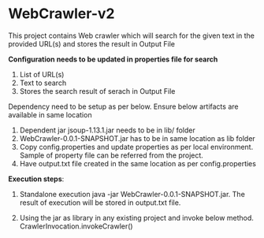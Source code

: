 # WebCrawler-v2
This project contains Web crawler which will search for the given text in the provided URL(s) and stores the result in Output File

**Configuration needs to be updated in properties file for search**
  1. List of URL(s)
  2. Text to search
  3. Stores the search result of serach in Output File

Dependency need to be setup as per below. Ensure below artifacts are available in same location
  1. Dependent jar jsoup-1.13.1.jar needs to be in lib/ folder
  2. WebCrawler-0.0.1-SNAPSHOT.jar has to be in same location as lib folder
  3. Copy config.properties and update properties as per local environment. Sample of property file can be referred from the project.
  4. Have output.txt file created in the same location as per config.properties

**Execution steps**:
1. Standalone execution 
   java -jar WebCrawler-0.0.1-SNAPSHOT.jar.
   The result of execution will be stored in output.txt file.

2. Using the jar as library in any existing project and invoke below method.
   CrawlerInvocation.invokeCrawler()
   
